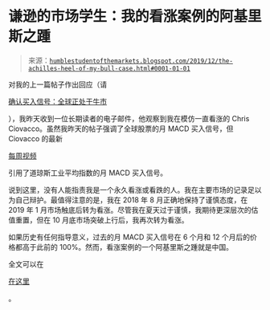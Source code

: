 <!--yml

分类：未分类

日期：2024-05-18 02:23:34

-->

# 谦逊的市场学生：我的看涨案例的阿基里斯之踵

> 来源：[`humblestudentofthemarkets.blogspot.com/2019/12/the-achilles-heel-of-my-bull-case.html#0001-01-01`](https://humblestudentofthemarkets.blogspot.com/2019/12/the-achilles-heel-of-my-bull-case.html#0001-01-01)

对我的上一篇帖子作出回应（请

[确认买入信号：全球正处于牛市](https://humblestudentofthemarkets.com/2019/12/01/buy-signal-confirmed-its-a-global-bull/)

），我昨天收到一位长期读者的电子邮件，他观察到我在模仿一直看涨的 Chris Ciovacco。虽然我昨天的帖子强调了全球股票的月 MACD 买入信号，但 Ciovacco 的最新

[每周视频](https://www.ccmmarketmodel.com/short-takes/2019/11/27/stocks-and-a-window-of-opportunity)

引用了道琼斯工业平均指数的月 MACD 买入信号。

说到这里，没有人能指责我是一个永久看涨或看跌的人。我在主要市场的记录足以为自己辩护。最值得注意的是，我在 2018 年 8 月正确地保持了谨慎态度，在 2019 年 1 月市场触底后转为看涨。尽管我在夏天过于谨慎，我期待更深层次的估值重置，但在 10 月底市场突破上行后，我再次转为看涨。

如果历史有任何指导意义，过去的月 MACD 买入信号在 6 个月和 12 个月后的价格都高于此前的 100%。然而，看涨案例的一个阿基里斯之踵就是中国。

全文可以在

[在这里](https://humblestudentofthemarkets.com/2019/12/02/the-achilles-heel-of-my-bull-case/)

。
